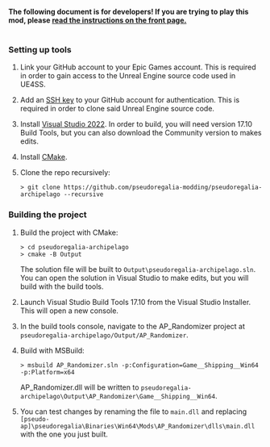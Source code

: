 **The following document is for developers! If you are trying to play this mod, please [read the instructions on the front page.](https://github.com/pseudoregalia-modding/pseudoregalia-archipelago)**
<br>
<br>

### Setting up tools

1. Link your GitHub account to your Epic Games account. This is required in order to gain access to the Unreal Engine source code used in UE4SS.

1. Add an [SSH key](https://docs.github.com/en/authentication/connecting-to-github-with-ssh) to your GitHub account for authentication. This is required in order to clone said Unreal Engine source code.

1. Install [Visual Studio 2022](https://learn.microsoft.com/en-us/visualstudio/releases/2022/release-history). In order to build, you will need version 17.10 Build Tools, but you can also download the Community version to makes edits.

1. Install [CMake](https://cmake.org/download/).

1. Clone the repo recursively:

    ```
    > git clone https://github.com/pseudoregalia-modding/pseudoregalia-archipelago --recursive
    ```

### Building the project

1. Build the project with CMake:

    ```
    > cd pseudoregalia-archipelago
    > cmake -B Output
    ```

    The solution file will be built to `Output\pseudoregalia-archipelago.sln`. You can open the solution in Visual Studio to make edits, but you will build with the build tools.

1. Launch Visual Studio Build Tools 17.10 from the Visual Studio Installer. This will open a new console.

1. In the build tools console, navigate to the AP_Randomizer project at `pseudoregalia-archipelago/Output/AP_Randomizer`.

1. Build with MSBuild:

    ```
    > msbuild AP_Randomizer.sln -p:Configuration=Game__Shipping__Win64 -p:Platform=x64
    ```

    AP_Randomizer.dll will be written to `pseudoregalia-archipelago\Output\AP_Randomizer\Game__Shipping__Win64`.

1. You can test changes by renaming the file to `main.dll` and replacing `[pseudo-ap]\pseudoregalia\Binaries\Win64\Mods\AP_Randomizer\dlls\main.dll` with the one you just built.

